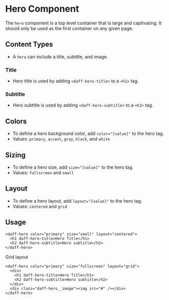 # Hero Component

The `hero` component is a top level container that is large and captivating. It should only be used as the first container on any given page.

## Content Types
* A `hero` can include a title, subtitle, and image.

### Title
* Hero title is used by adding `<daff-hero-title>` to a `<h1>` tag.

### Subtitle
* Hero subtitle is used by adding `<daff-hero-subtitle>` to a `<h2>` tag.

## Colors
* To define a hero background color, add `color="[value]"` to the hero tag.
* Values: `primary`, `accent`, `gray`, `black`, and `white`

## Sizing
* To define a hero size, add `size="[value]"` to the hero tag.
* Values: `fullscreen` and `small`

## Layout
* To define a hero layout, add `layout="[value]"` to the hero tag.
* Values: `centered` and `grid`

## Usage
```
<daff-hero color="primary" size="small" layout="centered">
  <h1 daff-hero-title>Hero Title</h1>
  <h2 daff-hero-subtitle>Hero subtitle</h2>
</daff-hero>
```

Grid layout

```
<daff-hero color="primary" size="fullscreen" layout="grid">
  <div>
    <h1 daff-hero-title>Hero Title</h1>
    <h2 daff-hero-subtitle>Hero subtitle</h2>
  </div>
  <div class="daff-hero__image"><img src="#" /></div>
</daff-hero>
```